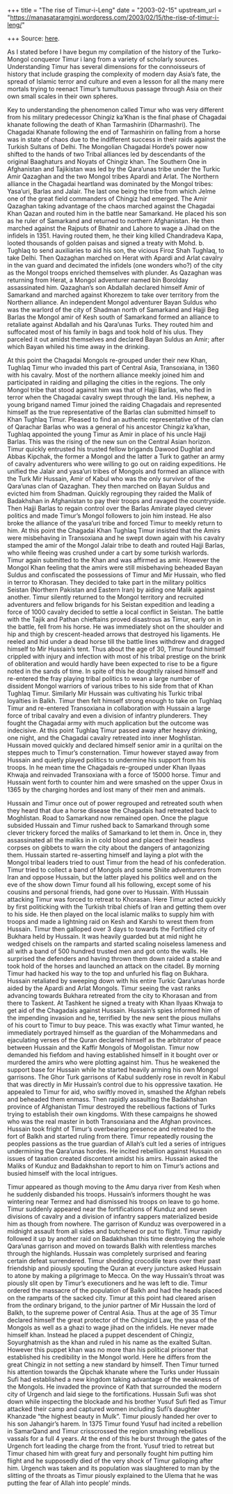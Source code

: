 +++
title = "The rise of Timur-i-Leng"
date = "2003-02-15"
upstream_url = "https://manasataramgini.wordpress.com/2003/02/15/the-rise-of-timur-i-leng/"

+++
Source: [here](https://manasataramgini.wordpress.com/2003/02/15/the-rise-of-timur-i-leng/).

As I stated before I have begun my compilation of the history of the Turko-Mongol conqueror Timur i lang from a variety of scholarly sources. Understanding Timur has several dimensions for the connoisseurs of history that include grasping the complexity of modern day Asia’s fate, the spread of Islamic terror and culture and even a lesson for all the many mere mortals trying to reenact Timur’s tumultuous passage through Asia on their own small scales in their own spheres. 

Key to understanding the phenomenon called Timur who was very different from his military predecessor Chingiz ka’Khan is the final phase of Chagadai khanate following the death of Khan Tarmashirin (Dharmashri). The Chagadai Khanate following the end of Tarmashirin on falling from a horse was in state of chaos due to the indifferent success in their raids against the Turkish Sultans of Delhi. The Mongolian Chagadai Horde’s power now shifted to the hands of two Tribal alliances led by descendants of the original Baaghaturs and Noyats of Chingiz khan. The Southern One in Afghanistan and Tajikistan was led by the Qara’unas tribe under the Turkic Amir Qazaghan and the two Mongol tribes Apardi and Arlat. The Northern alliance in the Chagadai heartland was dominated by the Mongol tribes: Yasa’uri, Barlas and Jalair. The last one being the tribe from which Jelme one of the great field commanders of Chingiz had emerged. The Amir Qazaghan taking advantage of the chaos marched against the Chagadai Khan Qazan and routed him in the battle near Samarkand. He placed his son as he ruler of Samarkand and returned to northern Afghanistan. He then marched against the Rajputs of Bhatnir and Lahore to wage a Jihad on the infidels in 1351. Having routed them, he their king killed Chandradeva Kapa, looted thousands of golden paisas and signed a treaty with Mohd. b. Tughlaq to send auxiliaries to aid his son, the vicious Firoz Shah Tughlaq, to take Delhi. Then Qazaghan marched on Herat with Apardi and Arlat cavalry in the van guard and decimated the infidels (one wonders who?) of the city as the Mongol troops enriched themselves with plunder. As Qazaghan was returning from Herat, a Mongol adventurer named bin Borolday assassinated him. Qazaghan’s son Abdallah declared himself Amir of Samarkand and marched against Khorezem to take over territory from the Northern alliance. An independent Mongol adventurer Bayan Suldus who was the warlord of the city of Shadman north of Samarkand and Hajji Beg Barlas the Mongol amir of Kesh south of Samarkand formed an alliance to retaliate against Abdallah and his Qara’unas Turks. They routed him and suffocated most of his family in bags and took hold of his ulus. They parceled it out amidst themselves and declared Bayan Suldus an Amir; after which Bayan whiled his time away in the drinking.

At this point the Chagadai Mongols re-grouped under their new Khan, Tughlaq Timur who invaded this part of Central Asia, Transoxiana, in 1360 with his cavalry. Most of the northern alliance meekly joined him and participated in raiding and pillaging the cities in the regions. The only Mongol tribe that stood against him was that of Hajji Barlas, who fled in terror when the Chagadai cavalry swept through the land. His nephew, a young brigand named Timur joined the raiding Chagadais and represented himself as the true representative of the Barlas clan submitted himself to Khan Tughlaq Timur. Pleased to find an authentic representative of the clan of Qarachar Barlas who was a general of his ancestor Chingiz ka’khan, Tughlaq appointed the young Timur as Amir in place of his uncle Hajji Barlas. This was the rising of the new sun on the Central Asian horizon. Timur quickly entrusted his trusted fellow brigands Dawood Dughlat and Abbas Kipchak, the former a Mongol and the latter a Turk to gather an army of cavalry adventurers who were willing to go out on raiding expeditions. He unified the Jalair and yasa’uri tribes of Mongols and formed an alliance with the Turk Mir Hussain, Amir of Kabul who was the only survivor of the Qara’unas clan of Qazaghan. They then marched on Bayan Suldus and evicted him from Shadman. Quickly regrouping they raided the Malik of Badakhshan in Afghanistan to pay their troops and ravaged the countryside. Then Hajji Barlas to regain control over the Barlas Amirate played clever politics and made Timur’s Mongol followers to join him instead. He also broke the alliance of the yasa’uri tribe and forced Timur to meekly return to him. At this point the Chagadai Khan Tughlaq Timur insisted that the Amirs were misbehaving in Transoxiana and he swept down again with his cavalry stamped the amir of the Mongol Jalair tribe to death and routed Hajji Barlas, who while fleeing was crushed under a cart by some turkish warlords. Timur again submitted to the Khan and was affirmed as amir. However the Mongol Khan feeling that the amirs were still misbehaving beheaded Bayan Suldus and confiscated the possessions of Timur and Mir Hussain, who fled in terror to Khorasan. They decided to take part in the military politics Seistan
(Northern Pakistan and Eastern Iran) by aiding one Malik against
another. Timur silently returned to the Mongol territory and recruited adventurers and fellow brigands for his Seistan expedition and leading a force of 1000 cavalry decided to settle a local conflict in Seistan. The battle with the Tajik and Pathan chieftains proved disastrous as Timur, early on in the battle, fell from his horse. He was immediately shot on the shoulder and hip and thigh by crescent-headed arrows that destroyed his ligaments. He reeled and hid under a dead horse till the battle lines withdrew and dragged himself to Mir Hussain’s tent. Thus about the age of 30, Timur found himself crippled with injury and infection with most of his tribal prestige on the brink of obliteration and would hardly have been expected to rise to be a figure noted in the sands of time. In spite of this he doughtily raised himself and re-entered the fray playing tribal politics to wean a large number of dissident Mongol warriors of various tribes to his side from that of Khan Tughlaq Timur. Similarly Mir Hussain was cultivating his Turkic tribal loyalties in Balkh. Timur then felt himself strong enough to take on Tughlaq Timur and re-entered Transoxiana in collaboration with Hussain a large force of tribal cavalry and even a division of infantry plunderers. They fought the Chagadai army with much application but the outcome was indecisive. At this point Tughlaq Timur passed away after heavy drinking, one night, and the Chagadai cavalry retreated into inner Moghlistan. Hussain moved quickly and declared himself senior amir in a quriltai on the steppes much to Timur’s consternation. Timur however stayed away from Hussain and quietly played politics to undermine his support from his troops. In he mean time the Chagadais re-grouped under Khan Ilyaas Khwaja and reinvaded Transoxiana with a force of 15000 horse. Timur and Hussain went forth to counter him and were smashed on the upper Oxus in 1365 by the charging hordes and lost many of their men and animals.

Hussain and Timur once out of power regrouped and retreated south when they heard that due a horse disease the Chagadais had retreated back to Moghlistan. Road to Samarkand now remained open. Once the plague subsided Hussain and Timur rushed back to Samarkand through some clever trickery forced the maliks of Samarkand to let them in. Once in, they assassinated all the maliks in in cold blood and placed their headless corpses on gibbets to warn the city about the dangers of antagonizing them. Hussain started re-asserting himself and laying a plot with the Mongol tribal leaders tried to oust Timur from the head of his confederation. Timur tried to collect a band of Mongols and some Shiite adventurers from Iran and oppose Hussain, but the latter played his politics well and on the eve of the show down Timur found all his following, except some of his cousins and personal friends, had gone over to Hussain. With Hussain attacking Timur was forced to retreat to Khorasan. Here Timur acted quickly by first politicking with the Turkish tribal chiefs of Iran and getting them over to his side. He then played on the local islamic maliks to supply him with troops and made a lightning raid on Kesh and Karshi to wrest them from Hussain. Timur then galloped over 3 days to towards the Fortified city of Bukhara held by Hussain. It was heavily guarded but at mid night he wedged chisels on the ramparts and started scaling noiseless lameness and all with a band of 500 hundred trusted men and got onto the walls. He surprised the defenders and having thrown them down raided a stable and took hold of the horses and launched an attack on the citadel. By morning Timur had hacked his way to the top and unfurled his flag on Bukhara. Hussain retaliated by sweeping down with his entire Turkic Qara’unas horde aided by the Apardi and Arlat Mongols. Timur seeing the vast ranks advancing towards Bukhara retreated from the city to Khorasan and from there to Taskent. At Tashkent he signed a treaty with Khan Ilyaas Khwaja to get aid of the Chagadais against Hussain. Hussain’s spies informed him of the impending invasion and he, terrified by the new sent the pious mullahs of his court to Timur to buy peace. This was exactly what Timur wanted, he immediately portrayed himself as the guardian of the Mohammedans and ejaculating verses of the Quran declared himself as the arbitrator of peace between Hussain and the Kaffir Mongols of Mogolistan. Timur now demanded his fiefdom and having established himself in it bought over or murdered the amirs who were plotting against him. Thus he weakened the support base for Hussain while he started heavily arming his own Mongol garrisons. The Ghor Turk garrisons of Kabul suddenly rose in revolt in Kabul that was directly in Mir Hussain’s control due to his oppressive taxation. He appealed to Timur for aid, who swiftly moved in, smashed the Afghan rebels and beheaded them enmass. Then rapidly assaulting the Badakhshan province of Afghanistan Timur destroyed the rebellious factions of Turks trying to establish their own kingdoms. With these campaigns he showed who was the real master in both Transoxiana and the Afghan provinces. Hussain took fright of Timur’s overbearing presence and retreated to the fort of Balkh and started ruling from there. Timur repeatedly rousing the peoples passions as the true guardian of Allah’s cult led a series of intrigues undermining the Qara’unas hordes. He incited rebellion against Hussain on issues of taxation created discontent amidst his amirs. Hussain asked the Maliks of Kunduz and Badakhshan to report to him on Timur’s actions and busied himself with the local intrigues.

Timur appeared as though moving to the Amu darya river from Kesh when he suddenly disbanded his troops. Hussain’s informers thought he was wintering near Termez and had dismissed his troops on leave to go home. Timur suddenly appeared near the fortifications of Kunduz and seven divisions of cavalry and a division of infantry sappers materialized beside him as though from nowhere. The garrison of Kunduz was overpowered in a midnight assault from all sides and butchered or put to flight. Timur rapidly followed it up by another raid on Badakhshan this time destroying the whole Qara’unas garrison and moved on towards Balkh with relentless marches through the highlands. Hussain was completely surprised and fearing certain defeat surrendered. Timur shedding crocodile tears over their past friendship and piously spouting the Quran at every juncture asked Hussain to atone by making a pilgrimage to Mecca. On the way Hussain’s throat was piously slit open by Timur’s executioners and he was left to die. Timur ordered the massacre of the population of Balkh and had the heads placed on the ramparts of the sacked city. Timur at this point had cleared arisen from the ordinary brigand, to the junior partner of Mir Hussain the lord of Balkh, to the supreme power of Central Asia. Thus at the age of 35 Timur declared himself the great protector of the Chingizid Law, the yasa of the Mongols as well as a ghazi to wage jihad on the infidels. He never made himself khan. Instead he placed a puppet descendent of Chingiz, Soyurghatmish as the khan and ruled in his name as the exalted Sultan. However this puppet khan was no more than his political prisoner that established his credibility in the Mongol world. Here he differs from the great Chingiz in not setting a new standard by himself. Then Timur turned his attention towards the Qipchak khanate where the Turks under Hussain Sufi had established a new kingdom taking advantage of the weakness of the Mongols. He invaded the province of Kath that surrounded the modern city of Urgench and laid siege to the fortifications. Hussain Sufi was shot down while inspecting the blockade and his brother Yusuf Sufi fled as Timur attacked their camp and captured women including Sufi’s daughter Khanzade “the highest beauty in Mulk”. Timur piously handed her over to his son Jahangir’s harem. In 1375 Timur found Yusuf had incited a rebellion in SamarQand and Timur crisscrossed the region smashing rebellious vassals for a full 4 years. At the end of this he burst through the gates of the Urgench fort leading the charge from the front. Yusuf tried to retreat but Timur chased him with great fury and personally fought him putting him flight and he supposedly died of the very shock of Timur galloping after him. Urgench was taken and its population was slaughtered to man by the slitting of the throats as Timur piously explained to the Ulema that he was putting the fear of Allah into people’ minds.

